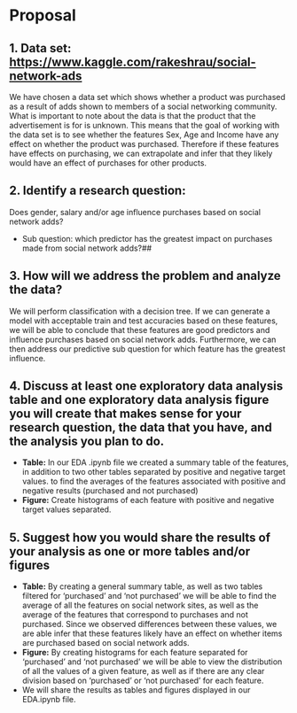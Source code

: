 # Proposal 
## 1. Data set: https://www.kaggle.com/rakeshrau/social-network-ads 
We have chosen a data set which shows whether a product was purchased as a result of adds shown to members of a social networking community. What is important to note about the data is that the product that the advertisement is for is unknown. This means that the goal of working with the data set is to see whether the features Sex, Age and Income have any effect on whether the product was purchased. Therefore if these features have effects on purchasing, we can extrapolate and infer that they likely would have an effect of purchases for other products. 

## 2. Identify a research question:
Does gender, salary and/or age influence purchases based on social network adds? 
- Sub question: which predictor has the greatest impact on purchases made from social network adds?##

## 3. How will we address the problem and analyze the data? 
We will perform classification with a decision tree. If we can generate a model with acceptable train and test accuracies based on these features, we will be able to conclude that these features are good predictors and influence purchases based on social network adds. Furthermore, we can then address our predictive sub question for which feature has the greatest influence. 

## 4. Discuss at least one exploratory data analysis table and one exploratory data analysis figure you will create that makes sense for your research question, the data that you have, and the analysis you plan to do.
- **Table:** In our EDA .ipynb file we created a summary table of the features, in addition to two other tables separated by positive and negative target values.  to find the averages of the features associated with positive and negative results (purchased and not purchased)
- **Figure:** Create histograms of each feature with positive and negative target values separated. 

## 5. Suggest how you would share the results of your analysis as one or more tables and/or figures
- **Table:** By creating a general summary table, as well as two tables filtered for ‘purchased’ and ‘not purchased’ we will be able to find the average of all the features on social network sites, as well as the average of the features that correspond to purchases and not purchased. Since we observed differences between these values, we are able infer that these features likely have an effect on whether items are purchased based on social network adds. 
- **Figure:** By creating histograms for each feature separated for ‘purchased’ and ‘not purchased’ we will be able to view the distribution of all the values of a given feature, as well as if there are any clear division based on ‘purchased’ or ‘not purchased’ for each feature. 
- We will share the results as tables and figures displayed in our EDA.ipynb file. 
